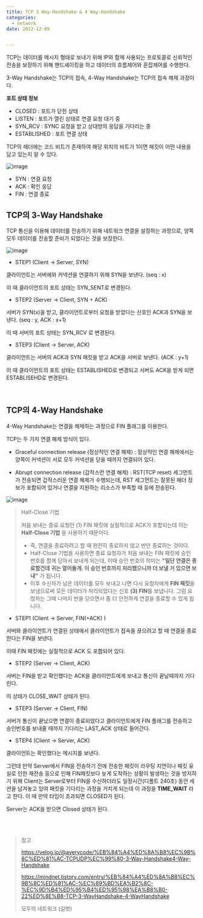 ```yaml
---
title: TCP 3 Way-Handshake & 4 Way-Handshake
categories:
  - network
date: 2022-12-09


---
```


TCP는 데이터를 메시지 형태로 보내기 위해 IP와 함께 사용되는 프로토콜로 신뢰적인 전송을 보장하기 위해 핸드셰이킹을 하고 데이터의 흐름제어와 혼잡제어를 수행한다.

3-Way Handshake는 TCP의 접속, 4-Way Handshake는 TCP의 접속 해제 과정이다.



**포트 상태 정보**

- CLOSED : 포트가 닫힌 상태
- LISTEN : 포트가 열린 상태로 연결 요청 대기 중
- SYN_RCV : SYNC 요청을 받고 상대방의 응답을 기다리는 중
- ESTABLISHED : 포트 연결 상태



TCP의 헤더에는 코드 비트가 존재하여 해당 위치의 비트가 1이면 패킷이 어떤 내용을 담고 있는지 알 수 있다.

![image](https://user-images.githubusercontent.com/67885363/206913153-4acde685-a851-4bee-9e2d-2373c163a546.png)

- SYN : 연결 요청
- ACK : 확인 응답
- FIN : 연결 종료



## TCP의 3-Way Handshake

TCP 통신을 이용해 데이터를 전송하기 위해 네트워크 연결을 설정하는 과정으로, 양쪽 모두 데이터를 전송할 준비가 되었다는 것을 보장한다.

![image](https://user-images.githubusercontent.com/67885363/206913422-eb5b6fbc-fd14-4fe3-ae71-fafcc8624fb1.png)

- STEP1 (Client -> Server, SYN)

클라이언트는 서버에와 커넥션을 연결하기 위해 SYN을 보낸다. (seq : x)

이 때 클라이언트의 포트 상태는 SYN_SENT로 변경된다.



- STEP2 (Server -> Client, SYN + ACK)

서버가 SYN(x)을 받고, 클라이언트로부터 요청을 받았다는 신호인 ACK과 SYN을 보낸다. (seq : y, ACK : x+1)

이 때 서버의 포트 상태는 SYN_RCV 로 변경된다.



- STEP3 (Client -> Server, ACK)

클라이언트는 서버의 ACK과 SYN 패킷을 받고 ACK을 서버로 보낸다. (ACK : y+1)

이 때 클라이언트의 포트 상태는 ESTABLISHED로 변경되고 서버도 ACK을 받게 되면 ESTABLISEHD로 변경된다.



<br/>



## TCP의 4-Way Handshake

4-Way Handshake는 연결을 해제하는 과정으로 FIN 플래그를 이용한다. 

TCP는 두 가지 연결 해제 방식이 있다.

- Graceful connection release (정상적인 연결 해제) : 정상적인 연결 해제에서는 양쪽이 커넥션이 서로 모두 커넥션을 닫을 때까지 연결되어 있다.

- Abrupt connection release (갑작스런 연결 해제) : RST(TCP reset) 세그먼트가 전송되면 갑작스러운 연결 해제가 수행되는데, RST 세그먼트는 잘못된 헤더 정보가 포함되어 있거나 연결을 지원하는 리소스가 부족할 때 등에 전송된다.



![image](https://user-images.githubusercontent.com/67885363/206914271-916a61ed-4811-40fa-8e67-a00ea768f228.png)



> Half-Close 기법
>
> 처음 보내는 종료 요청인 (1) FIN 패킷에 실질적으로 ACK가 포함되는데 이는**Half-Close 기법** 을 사용하기 때문이다.
>
> - 즉, 연결을 종료하려고 할 때 완전히 종료하지 않고 반만 종료하는 것이다.
> - Half-Close 기법을 사용하면 종료 요청자가 처음 보내는 FIN 패킷에 승인 번호를 함께 담아서 보내게 되는데, 이때 승인 번호의 의미는 **"일단 연결은 종료할건데 귀는 열어둘게. 이 승인 번호까지 처리했으니까 더 보낼 거 있으면 보내"** 가 됩니다.
> - 이후 수신자가 남은 데이터를 모두 보내고 나면 다시 요청자에게 **FIN 패킷**을 보냄으로써 모든 데이터가 처리되었다는 신호 **(3) FIN**를 보냅니다. 그럼 요청자는 그때 나머지 반을 닫으면서 좀 더 안전하게 연결을 종료할 수 있게 됩니다.







- STEP1 (Client -> Server, FIN(+ACK) )

서버와 클라이언트가 연결된 상태에서 클라이언트가 접속을 끊으려고 할 때 연결을 종료한다는 FIN을 보낸다.

이때 FIN 패킷에는 실질적으로 ACK 도 포함되어 있다.



- STEP2 (Server -> Client, ACK)

서버는 FIN을 받고 확인했다는 ACK을 클라이언트에게 보내고 통신이 끝날때까지 기다린다.

이 상태가 CLOSE_WAIT 상태가 된다.



- STEP3 (Server -> Client, FIN)

서버가 통신이 끝났으면 연결이 종료되었다고 클라이언트에게 FIN 플래그를 전송하고 승인번호를 보내줄 때까지 기다리는 LAST_ACK 상태로 들어간다.



- STEP4 (Client -> Server, ACK)

클라이언트는 확인했다는 메시지를 보낸다.

그런데 만약 Server에서 FIN을 전송하기 전에 전송한 패킷이 라우팅 지연이나 패킷 유실로 인한 재전송 등으로 인해 FIN패킷보다 늦게 도착하는 상황이 발생하는 것을 방지하기 위해 Client는 Server로부터 FIN을 수신하더라도 일정시간(디폴트 240초) 동안 세션을 남겨놓고 잉여 패킷을 기다리는 과정을 거치게 되는데 이 과정을 **TIME_WAIT** 라고 한다. 이 때 만약 타임이 초과되면 CLOSED가 된다.

Server는 ACK을 받으면 Closed 상태가 된다.



<br/>

<br/>

> 참고
>
> https://velog.io/@averycode/%EB%84%A4%ED%8A%B8%EC%9B%8C%ED%81%AC-TCPUDP%EC%99%80-3-Way-Handshake4-Way-Handshake
>
> https://mindnet.tistory.com/entry/%EB%84%A4%ED%8A%B8%EC%9B%8C%ED%81%AC-%EC%89%BD%EA%B2%8C-%EC%9D%B4%ED%95%B4%ED%95%98%EA%B8%B0-22%ED%8E%B8-TCP-3-WayHandshake-4-WayHandshake
>
> 모두의 네트워크 (길벗)



